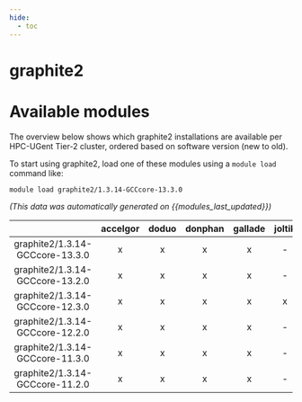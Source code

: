 ```yaml
---
hide:
  - toc
---
```


graphite2
=========

# Available modules


The overview below shows which graphite2 installations are available per HPC-UGent Tier-2 cluster, ordered based on software version (new to old).

To start using graphite2, load one of these modules using a `module load` command like:

```shell
module load graphite2/1.3.14-GCCcore-13.3.0
```

*(This data was automatically generated on {{modules_last_updated}})*  

| |accelgor|doduo|donphan|gallade|joltik|shinx|skitty|
| :---: | :---: | :---: | :---: | :---: | :---: | :---: | :---: |
|graphite2/1.3.14-GCCcore-13.3.0|x|x|x|x|-|x|x|
|graphite2/1.3.14-GCCcore-13.2.0|x|x|x|x|-|x|x|
|graphite2/1.3.14-GCCcore-12.3.0|x|x|x|x|x|x|x|
|graphite2/1.3.14-GCCcore-12.2.0|x|x|x|x|-|-|-|
|graphite2/1.3.14-GCCcore-11.3.0|x|x|x|x|-|-|-|
|graphite2/1.3.14-GCCcore-11.2.0|x|x|x|x|-|-|-|
